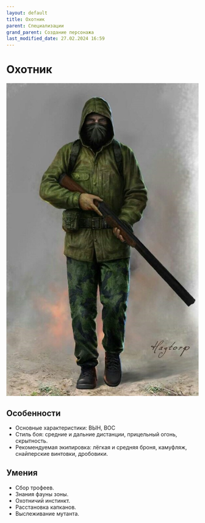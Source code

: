 ```yaml
---
layout: default
title: Охотник
parent: Специализации
grand_parent: Создание персонажа
last_modified_date: 27.02.2024 16:59
---
```


# Охотник
![ohotnik.jpg](..%2F..%2Fassets%2Fimages%2Fohotnik.jpg)

## Особенности

- Основные характеристики: ВЫН, ВОС
- Стиль боя: средние и дальние дистанции, прицельный огонь, скрытность.
- Рекомендуемая экипировка: лёгкая и средняя броня, камуфляж, снайперские винтовки, дробовики.


## Умения

- Сбор трофеев.
- Знания фауны зоны.
- Охотничий инстинкт.
- Расстановка капканов.
- Выслеживание мутанта.
